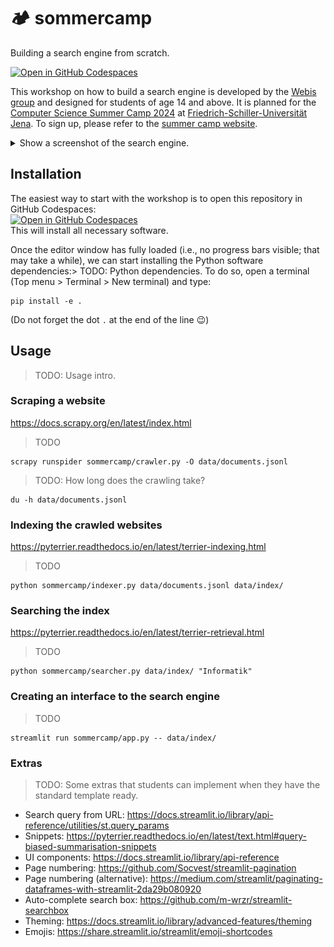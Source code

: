 # 🏕️ sommercamp

Building a search engine from scratch.

[![Open in GitHub Codespaces](https://github.com/codespaces/badge.svg)](https://codespaces.new/heinrichreimer/sommercamp?quickstart=1)

This workshop on how to build a search engine is developed by the [Webis group](https://webis.de/) and designed for students of age 14 and above.
It is planned for the [Computer Science Summer Camp 2024](https://www.sommercamp.uni-jena.de/2024) at [Friedrich-Schiller-Universität Jena](https://uni-jena.de/). To sign up, please refer to the [summer camp website](https://sommercamp.uni-jena.de/).

<details>
<summary>Show a screenshot of the search engine.</summary>

![Screenshot of the search engine](documentation/screenshot.png)

</details>

## Installation

The easiest way to start with the workshop is to open this repository in GitHub Codespaces: \
[![Open in GitHub Codespaces](https://github.com/codespaces/badge.svg)](https://codespaces.new/heinrichreimer/sommercamp?quickstart=1) \
This will install all necessary software.

Once the editor window has fully loaded (i.e., no progress bars visible; that may take a while), we can start installing the Python software dependencies:> TODO: Python dependencies. To do so, open a terminal (Top menu > Terminal > New terminal) and type:

```shell
pip install -e .
```
(Do not forget the dot `.` at the end of the line 😉)

## Usage

> TODO: Usage intro.

### Scraping a website

https://docs.scrapy.org/en/latest/index.html

> TODO

```shell
scrapy runspider sommercamp/crawler.py -O data/documents.jsonl
```

> TODO: How long does the crawling take?

```shell
du -h data/documents.jsonl
```

### Indexing the crawled websites

https://pyterrier.readthedocs.io/en/latest/terrier-indexing.html

> TODO

```shell
python sommercamp/indexer.py data/documents.jsonl data/index/
```

### Searching the index

https://pyterrier.readthedocs.io/en/latest/terrier-retrieval.html

> TODO

```shell
python sommercamp/searcher.py data/index/ "Informatik"
```

### Creating an interface to the search engine

> TODO

```shell
streamlit run sommercamp/app.py -- data/index/
```

### Extras

> TODO: Some extras that students can implement when they have the standard template ready.

- Search query from URL: https://docs.streamlit.io/library/api-reference/utilities/st.query_params
- Snippets: https://pyterrier.readthedocs.io/en/latest/text.html#query-biased-summarisation-snippets
- UI components: https://docs.streamlit.io/library/api-reference
- Page numbering: https://github.com/Socvest/streamlit-pagination
- Page numbering (alternative): https://medium.com/streamlit/paginating-dataframes-with-streamlit-2da29b080920
- Auto-complete search box: https://github.com/m-wrzr/streamlit-searchbox
- Theming: https://docs.streamlit.io/library/advanced-features/theming
- Emojis: https://share.streamlit.io/streamlit/emoji-shortcodes